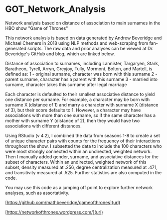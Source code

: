# GOT_Network_Analysis
Network analysis based on distance of association to main surnames in the HBO show "Game of Thrones"

This network analysis is based on data generated by Andrew Beveridge and Michael Chemers in 2018 using NLP methods and web-scraping from fan-generated scripts. The raw data and prior analyses can be viewed at Dr. Beveridge's GitHub and blog, which are linked below.

Distance of association to surnames, including Lannister, Targaryen, Stark, Baratheon, Tyrell, Arryn, Greyjoy, Tully, Mormont, Bolton, and Martell, is defined as:
1 - original surname, character was born with this surname
2 - parent surname, character has a parent with this surname
3 - married into surname, character takes this surname after legal marriage

Each character is defaulted to their smallest associative distance to yield one distance per surname. For example, a character may be born with surname X (distance of 1) and marry a character with surname X (distance of 3), but their score defaults to 1. However, a character may have associations with more than one surname, so if the same character has a mother with surname Y (distance of 2), then they would have two associations with different distances.

Using RStudio (v 4.2), I combined the data from seasons 1-8 to create a set of unique character pairs with counts for the frequency of their interactions throughout the show. I subsetted the data to include the 100 characters who were most strongly connected within an undirected, weighted network. Then I manually added gender, surname, and associative distances for the subset of characters. Within an undirected, weighted network of this subset, density measured at .256, degree centralization measured at .471, and transitivity measured at .525. Further statistics are also computed in the code.

You may use this code as a jumping off point to explore further network analyses, such as assortativity.

[https://github.com/mathbeveridge/gameofthrones](url)

[https://networkofthrones.wordpress.com/](url)

